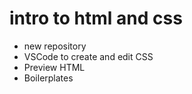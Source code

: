 # intro to html and css

- new repository
- VSCode to create and edit CSS
- Preview HTML
- Boilerplates